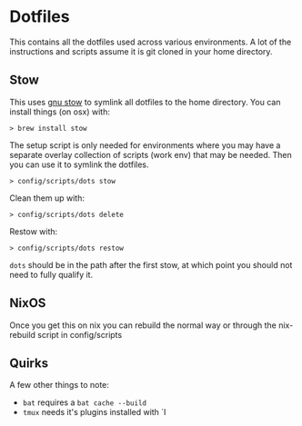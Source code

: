 # Dotfiles
This contains all the dotfiles used across various environments. 
A lot of the instructions and scripts assume it is git cloned in your home directory.

## Stow
This uses [gnu stow](https://www.gnu.org/software/stow/) to symlink all dotfiles to the home directory. 
You can install things (on osx) with:
```
> brew install stow
```
The setup script is only needed for environments where you may have a separate overlay collection of 
scripts (work env) that may be needed. Then you can use it to symlink the dotfiles.
```
> config/scripts/dots stow
```
Clean them up with:
```
> config/scripts/dots delete
```
Restow with:
```
> config/scripts/dots restow
```

`dots` should be in the path after the first stow, at which point you should not need to fully qualify it.

## NixOS
Once you get this on nix you can rebuild the normal way or through the nix-rebuild script in config/scripts

## Quirks
A few other things to note:
- `bat` requires a `bat cache --build`
- `tmux` needs it's plugins installed with `I

